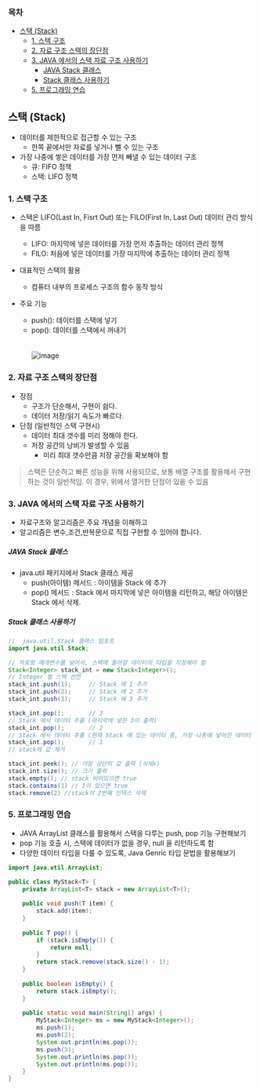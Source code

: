 ### 목차
- [스택 (Stack)](#스택-stack)
  - [1. 스택 구조](#1-스택-구조)
  - [2. 자료 구조 스택의 장단점](#2-자료-구조-스택의-장단점)
  - [3. JAVA 에서의 스택 자료 구조 사용하기](#3-java-에서의-스택-자료-구조-사용하기)
      - [JAVA Stack 클래스](#java-stack-클래스)
      - [Stack 클래스 사용하기](#stack-클래스-사용하기)
  - [5. 프로그래밍 연습](#5-프로그래밍-연습)
## 스택 (Stack)
* 데이터를 제한적으로 접근할 수 있는 구조
  - 한쪽 끝에서만 자료를 넣거나 뺄 수 있는 구조
* 가장 나중에 쌓은 데이터를 가장 먼저 빼낼 수 있는 데이터 구조
  - 큐: FIFO 정책
  - 스택: LIFO 정책

### 1. 스택 구조
* 스택은 LIFO(Last In, Fisrt Out) 또는 FILO(First In, Last Out) 데이터 관리 방식을 따름
  - LIFO: 마지막에 넣은 데이터를 가장 먼저 추출하는 데이터 관리 정책
  - FILO: 처음에 넣은 데이터를 가장 마지막에 추출하는 데이터 관리 정책

* 대표적인 스택의 활용
  - 컴퓨터 내부의 프로세스 구조의 함수 동작 방식

* 주요 기능
  - push(): 데이터를 스택에 넣기
  - pop(): 데이터를 스택에서 꺼내기
<br/><br/>  
![image](https://user-images.githubusercontent.com/102513932/173505904-54042bc7-f5c5-46d1-8888-939d849e8adb.png)

### 2. 자료 구조 스택의 장단점
- 장점
  - 구조가 단순해서, 구현이 쉽다.
  - 데이터 저장/읽기 속도가 빠르다.
- 단점 (일반적인 스택 구현시) 
  - 데이터 최대 갯수를 미리 정해야 한다. 
  - 저장 공간의 낭비가 발생할 수 있음
    - 미리 최대 갯수만큼 저장 공간을 확보해야 함

> 스택은 단순하고 빠른 성능을 위해 사용되므로, 보통 배열 구조를 활용해서 구현하는 것이 일반적임.
> 이 경우, 위에서 열거한 단점이 있을 수 있음

### 3. JAVA 에서의 스택 자료 구조 사용하기
- 자료구조와 알고리즘은 주요 개념을 이해하고
- 알고리즘은 변수,조건,반복문으로 직접 구현할 수 있어야 합니다.

##### JAVA Stack 클래스
- java.util 패키지에서 Stack 클래스 제공
  - push(아이템) 메서드 : 아이템을 Stack 에 추가
  - pop() 메서드 : Stack 에서 마지막에 넣은 아이템을 리턴하고, 해당 아이템은 Stack 에서 삭제.

##### Stack 클래스 사용하기
```java
//  java.util.Stack 클래스 임포트
import java.util.Stack; 

// 자료형 매개변수를 넣어서, 스택에 들어갈 데이터의 타입을 지정해야 함
Stack<Integer> stack_int = new Stack<Integer>(); 
// Integer 형 스택 선언
stack_int.push(1);     // Stack 에 1 추가
stack_int.push(2);     // Stack 에 2 추가
stack_int.push(3);     // Stack 에 3 추가

stack_int.pop();       // 3
// Stack 에서 데이터 추출 (마지막에 넣은 3이 출력)
stack_int.pop();       // 2
// Stack 에서 데이터 추출 (현재 Stack 에 있는 데이터 중, 가장 나중에 넣어진 데이터 출력)
stack_int.pop();       // 1
// stack에 값 제거

stack_int.peek(); // 가장 상단의 값 출력 (삭제x)
stack_int.size(); // 크기 출력
stack.empty(); // stack 비어있으면 true
stack.contains(1) // 1이 있으면 true
stack.remove(2) //stack의 2번째 인덱스 삭제
```
### 5. 프로그래밍 연습 

- JAVA ArrayList 클래스를 활용해서 스택을 다루는 push, pop 기능 구현해보기 <br>
- pop 기능 호출 시, 스택에 데이터가 없을 경우, null 을 리턴하도록 함 <br>
- 다양한 데이터 타입을 다룰 수 있도록, Java Genric 타입 문법을 활용해보기
</div>

```java
import java.util.ArrayList;

public class MyStack<T> {
    private ArrayList<T> stack = new ArrayList<T>();
    
    public void push(T item) {
        stack.add(item);
    }
    
    public T pop() {
        if (stack.isEmpty()) {
            return null;
        }
        return stack.remove(stack.size() - 1);
    }
    
    public boolean isEmpty() {
        return stack.isEmpty();
    }
    
    public static void main(String[] args) {
        MyStack<Integer> ms = new MyStack<Integer>();
        ms.push(1);
        ms.push(2);
        System.out.println(ms.pop());
        ms.push(3);
        System.out.println(ms.pop());
        System.out.println(ms.pop());        
    }
}
```

